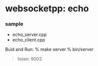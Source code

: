 websocketpp: echo
===============


### sample
- echo_server.cpp
- echo_client.cpp

Buid and Run:
% make server
% bin/server
> listen: 9002

